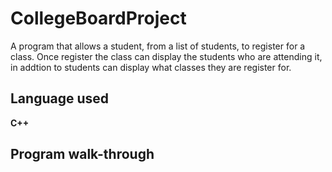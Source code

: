 # CollegeBoardProject

A program that allows a student, from a list of students, to register for a class. Once register the class can display the students who are attending it, in addtion to students can display what classes they are register for. 

<h2>Language used </h2>
 <b> C++ </b>
<b></b>

 <h2> Program walk-through </h2>
